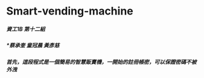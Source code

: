 # Smart-vending-machine

##### 資工1B 第十二組
##### *蔡承奎 童冠晨 黃彥慈

##### 首先，這段程式是一個簡易的智慧販賣機，一開始的註冊帳密，可以保證密碼不被外洩
##### 
